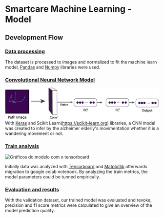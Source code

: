 # Smartcare Machine Learning - Model
## Development Flow
### [Data processing](DataProcessing.py)
The dataset is processed to images and normalized to fit the machine learn model, [Pandas](https://pandas.pydata.org) and [Numpy](https://numpy.org) libraries were used.

### [Convolutional Neural Network Model](Model.ipynb)
![Convolutional neural network model developed](representacao/2x/modelo.png)
<br>
With [Keras](https://keras.io) and Scikit Learn(https://scikit-learn.org) libraries, a CNN model was created to infer by the alzheimer elderly's movimentation whether it is a wandering movement or not.

### [Train analysis](Model.ipynb)
![Gráficos do modelo com o tensorboard](https://i.imgur.com/fqVUBJ3.jpg)

Initially data was analyzed with [Tensorboard](https://www.tensorflow.org/tensorboard?hl=pt-br) and [Matplotlib](https://matplotlib.org) afterwards migration to google colab notebook. By analyzing the train metrics, the model parameters could be tunned empirically.

### [Evaluation and results](Model.ipynb)

With the validation dataset, our trained model was evaluated and revoke, precision and f1 score metrics were calculated to give an overview of the model prediction quality.

